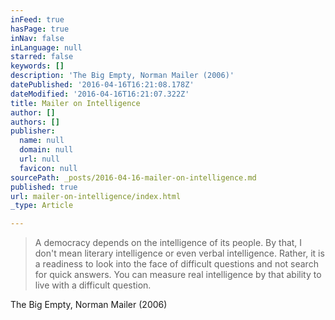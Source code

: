 ```yaml
---
inFeed: true
hasPage: true
inNav: false
inLanguage: null
starred: false
keywords: []
description: 'The Big Empty, Norman Mailer (2006)'
datePublished: '2016-04-16T16:21:08.178Z'
dateModified: '2016-04-16T16:21:07.322Z'
title: Mailer on Intelligence
author: []
authors: []
publisher:
  name: null
  domain: null
  url: null
  favicon: null
sourcePath: _posts/2016-04-16-mailer-on-intelligence.md
published: true
url: mailer-on-intelligence/index.html
_type: Article

---
```

> A democracy depends on the intelligence of its people. By that, I don't mean literary intelligence or even verbal intelligence. Rather, it is a readiness to look into the face of difficult questions and not search for quick answers. You can measure real intelligence by that ability to live with a difficult question.

The Big Empty, Norman Mailer (2006)